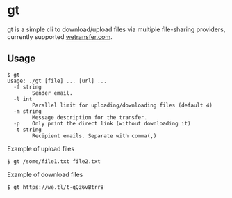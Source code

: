 # gt

gt is a simple cli to download/upload files via multiple file-sharing providers, currently supported [wetransfer.com](https://wetransfer.com/).


## Usage

```
$ gt
Usage: ./gt [file] ... [url] ...
  -f string
    	Sender email.
  -l int
    	Parallel limit for uploading/downloading files (default 4)
  -m string
    	Message description for the transfer.
  -p	Only print the direct link (without downloading it)
  -t string
    	Recipient emails. Separate with comma(,)
```

Example of upload files

```
$ gt /some/file1.txt file2.txt
```

Example of download files

```
$ gt https://we.tl/t-qQz6vBtrr8
```
